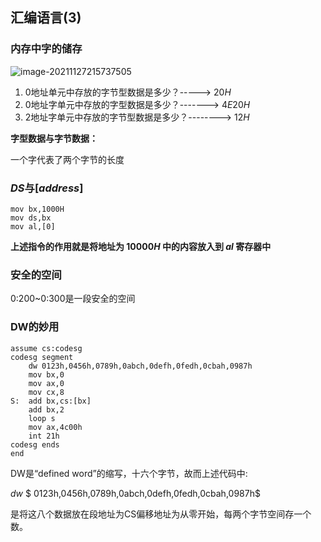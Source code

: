 ## 汇编语言(3)

### 内存中字的储存

![image-20211127215737505](C:\Users\fjq\AppData\Roaming\Typora\typora-user-images\image-20211127215737505.png)

1. 0地址单元中存放的字节型数据是多少？-----> $20H$
2. 0地址字单元中存放的字型数据是多少？-------> $4E20H$
3. 2地址字单元中存放的字节型数据是多少？--------> $12H$

**字型数据与字节数据：**

一个字代表了两个字节的长度

### $DS$与$[address]$

```assembly
mov bx,1000H
mov ds,bx
mov al,[0]
```

**上述指令的作用就是将地址为 $10000H$ 中的内容放入到 $al$ 寄存器中**

### 安全的空间

0:200~0:300是一段安全的空间

### DW的妙用

```assembly
assume cs:codesg
codesg segment
	dw 0123h,0456h,0789h,0abch,0defh,0fedh,0cbah,0987h
	mov bx,0
	mov ax,0
	mov cx,8
S:	add bx,cs:[bx]
	add bx,2
	loop s
	mov ax,4c00h
	int 21h
codesg ends
end
```

DW是“defined word”的缩写，十六个字节，故而上述代码中:

$dw$   $ 0123h,0456h,0789h,0abch,0defh,0fedh,0cbah,0987h$ 

是将这八个数据放在段地址为CS偏移地址为从零开始，每两个字节空间存一个数。
